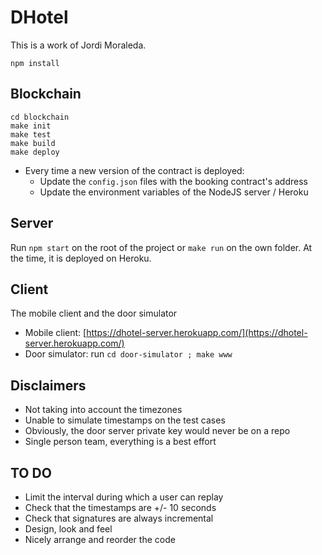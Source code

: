 # DHotel

This is a work of Jordi Moraleda. 

`npm install`

## Blockchain

```
cd blockchain
make init
make test
make build
make deploy
```

* Every time a new version of the contract is deployed:
	* Update the `config.json` files with the booking contract's address
	* Update the environment variables of the NodeJS server / Heroku

## Server

Run `npm start` on the root of the project or `make run` on the own folder.
At the time, it is deployed on Heroku.

## Client

The mobile client and the door simulator

* Mobile client: [https://dhotel-server.herokuapp.com/](https://dhotel-server.herokuapp.com/)
* Door simulator: run `cd door-simulator ; make www`

## Disclaimers

* Not taking into account the timezones
* Unable to simulate timestamps on the test cases
* Obviously, the door server private key would never be on a repo
* Single person team, everything is a best effort

## TO DO

* Limit the interval during which a user can replay
* Check that the timestamps are +/- 10 seconds
* Check that signatures are always incremental
* Design, look and feel
* Nicely arrange and reorder the code